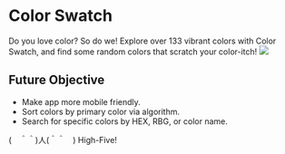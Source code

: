 # Color Swatch
Do you love color?  So do we!  Explore over 133 vibrant colors with Color Swatch, and find some random colors that scratch your color-itch!
![](https://media3.giphy.com/media/sy9qzjyPzfi9NpkU3o/giphy.gif?cid=790b7611db5e09a6b41c2b1c8b8693d4e2313f0e8b5c2253&rid=giphy.gif)

## Future Objective
* Make app more mobile friendly.
* Sort colors by primary color via algorithm.
* Search for specific colors by HEX, RBG, or color name.

(　＾＾)人(＾＾　) 
High-Five!
